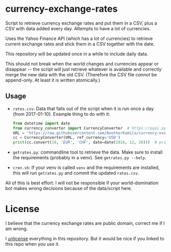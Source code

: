 currency-exchange-rates
=======================

Script to retrieve currency exchange rates and put them in a CSV, plus a CSV with data added every day. Attempts to have a lot of currencies.

Uses the Yahoo Finance API (which has a lot of currencies) to retrieve current exchange rates and stick them in a CSV together with the date.

This repository will be updated once in a while to include daily data.

This should not break when the world changes and currencies appear or disappear -- the script will just retrieve whatever is available and correctly merge the new data with the old CSV. (Therefore the CSV file *cannot* be append-only. At least it is written atomically.)

Usage
-----

- `rates.csv`: Data that falls out of the script when it is run once a day (from 2017-01-10).
  Example thing to do with it:
  
  ```python
  from datetime import date
  from currency_converter import CurrencyConverter  # https://pypi.python.org/pypi/CurrencyConverter/
  URL = 'https://raw.githubusercontent.com/AnotherKamila/currency-exchange-rates/master/rates.csv'
  cc = CurrencyConverter(URL, ref_currency='USD')
  print(cc.convert(10, 'EUR', 'CHF', date=date(2016, 12, 20)))  # prints 10.69
  ```
- `getrates.py`: commandline tool to retrieve the data. Make sure to install the requirements (probably in a venv). See `getrates.py --help`.
- `cron.sh`: If your venv is called `venv` and the requirements are installed, this will run `getrates.py` and commit the updated `rates.csv`.

All of this is best effort: I will not be responsible if your world-domination bot makes wrong decisions because of the data/script here.

License
=======

I believe that the currency exchange rates are public domain, correct me if I am wrong.

I [unlicense](https://unlicense.org/) everything in this repository. But it would be nice if you linked to this repo when you use it.
